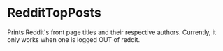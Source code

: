 # RedditTopPosts
Prints Reddit's front page titles and their respective authors. Currently, it only works when one is logged OUT of reddit.
